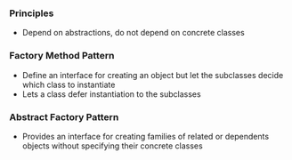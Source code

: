 ### Principles
- Depend on abstractions, do not depend on concrete classes
### Factory Method Pattern
- Define an interface for creating an object but let the subclasses decide which class to instantiate 
- Lets a class defer instantiation to the subclasses
### Abstract Factory Pattern
- Provides an interface for creating families of related or dependents objects without specifying their concrete classes